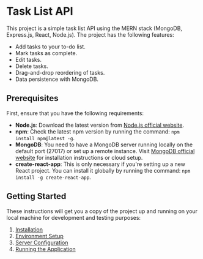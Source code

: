 # Task List API

This project is a simple task list API using the MERN stack (MongoDB, Express.js, React, Node.js). The project has the following features:

- Add tasks to your to-do list.
- Mark tasks as complete.
- Edit tasks.
- Delete tasks.
- Drag-and-drop reordering of tasks.
- Data persistence with MongoDB.

## Prerequisites

First, ensure that you have the following requirements:

- **Node.js**: Download the latest version from [Node.js official website](https://nodejs.org/).
- **npm**: Check the latest npm version by running the command: `npm install npm@latest -g`.
- **MongoDB**: You need to have a MongoDB server running locally on the default port (27017) or set up a remote instance. Visit [MongoDB official website](https://www.mongodb.com/) for installation instructions or cloud setup.
- **create-react-app**: This is only necessary if you're setting up a new React project. You can install it globally by running the command: `npm install -g create-react-app`.

## Getting Started

These instructions will get you a copy of the project up and running on your local machine for development and testing purposes:

1. [Installation](#installation)
2. [Environment Setup](#environment-setup)
3. [Server Configuration](#server-configuration)
4. [Running the Application](#running-the-application)
